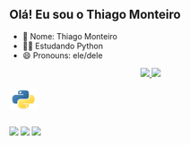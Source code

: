 ## Olá! Eu sou o Thiago Monteiro
- 👦 Nome: Thiago Monteiro
- 👨‍💻 Estudando Python
- 😄 Pronouns: ele/dele

<div align="center">
  <a href="https://github.com/ThiMonteiro">
  <img height="130em" src="https://github-readme-stats.vercel.app/api?username=ThiMonteiro&show_icons=true&theme=darcka&include_all_commits=true&count_private=true"/>
  <img height="130em" src="https://github-readme-stats.vercel.app/api/top-langs/?username=ThiMonteiro&layout=compact&langs_count=7&theme=darck"/>
</div>
  
  <div style="display: inline_block"><br>
  <img align="center" alt="Thiago-Python" height="40" width="50" src="https://raw.githubusercontent.com/devicons/devicon/master/icons/python/python-original.svg">
</div>
  
##
  
<div> 
  <a href="https://instagram.com/thiagoomoonteiroo" target="_blank"><img src="https://img.shields.io/badge/-Instagram-%23E4405F?style=for-the-badge&logo=instagram&logoColor=white" target="_blank"></a>
  <a href = "mailto:thiago.gsenior@gmail.com"><img src="https://img.shields.io/badge/-Gmail-%23333?style=for-the-badge&logo=gmail&logoColor=white" target="_blank"></a>
  <a href="https://www.linkedin.com/in/thiago-monteiro-7286b2226" target="_blank"><img src="https://img.shields.io/badge/-LinkedIn-%230077B5?style=for-the-badge&logo=linkedin&logoColor=white" target="_blank"></a> 
 
 
</div>
